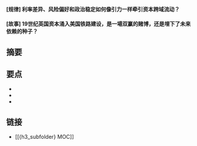 #### [规律] 利率差异、风险偏好和政治稳定如何像引力一样牵引资本跨域流动？


#### [故事] 19世纪英国资本涌入美国铁路建设，是一場双赢的赌博，还是埋下了未来依赖的种子？


## 摘要


## 要点

- 
- 
- 

## 链接

- [[{h3_subfolder} MOC]]
